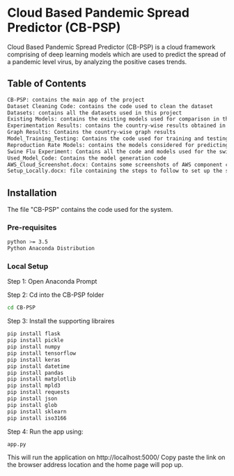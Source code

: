 # Cloud Based Pandemic Spread Predictor (CB-PSP)

Cloud Based Pandemic Spread Predictor (CB-PSP) is a cloud framework comprising of deep learning models which are used to predict the spread of a pandemic level virus, by
analyzing the positive cases trends.

## Table of Contents

```bash
CB-PSP: contains the main app of the project
Dataset Cleaning Code: contains the code used to clean the dataset
Datasets: contains all the datasets used in this project
Existing Models: contains the existing models used for comparison in this project
Experimentation Results: contains the country-wise results obtained in this project
Graph Results: Contains the country-wise graph results
Model_Training_Testing: Contains the code used for training and testing the models
Reproduction Rate Models: contains the models considered for predicting the reproduction rate
Swine Flu Experiment: Contains all the code and models used for the swine flu generalization experiment
Used_Model_Code: Contains the model generation code
AWS_Cloud_Screenshot.docx: Contains some screenshots of AWS component creation using AWS Management Console
Setup_Locally.docx: file containing the steps to follow to set up the system locally, which is also explained below
```

## Installation

The file "CB-PSP" contains the code used for the system.

### Pre-requisites

```bash
python >= 3.5
Python Anaconda Distribution
```

### Local Setup
Step 1: Open Anaconda Prompt

Step 2: Cd into the CB-PSP folder

```bash
cd CB-PSP
```

Step 3: Install the supporting libraires

```bash
pip install flask
pip install pickle
pip install numpy
pip install tensorflow
pip install keras
pip install datetime
pip install pandas
pip install matplotlib
pip install mpld3
pip install requests
pip install json
pip install glob
pip install sklearn
pip install iso3166
```
Step 4: Run the app using:

```bash
app.py
```
This will run the application on http://localhost:5000/
Copy paste the link on the browser address location and the home page will pop up.





